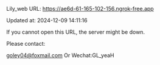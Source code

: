Lily_web URL: https://ae6d-61-165-102-156.ngrok-free.app

Updated at: 2024-12-09 14:11:16

If you cannot open this URL, the server might be down.

Please contact: 

goley04@foxmail.com Or Wechat:GL_yeaH